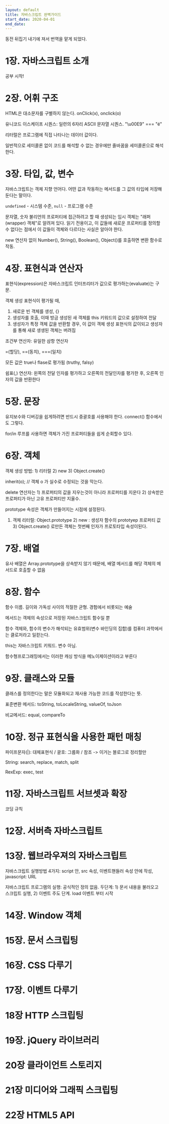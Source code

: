 ```yaml
---
layout: default
title: 자바스크립트 완벽가이드
start_date: 2020-04-01
end_date:
---
```


동전 뒤집기 내기에 져서 번역을 맡게 되었다.

# 1장. 자바스크립트 소개

공부 시작!

# 2장. 어휘 구조

HTML은 대소문자를 구별하지 않는다. onClick(x), onclick(o)

유니코드 이스케이프 시퀀스: 일련의 6자리 ASCII 문자열 시퀀스. "\u00E9" === "é"

리터럴은 프로그램에 직접 나타나는 데이터 값이다.

일반적으로 세미콜론 없이 코드를 해석할 수 없는 경우에만 줄바꿈을 세미콜론으로 해석한다.

# 3장. 타입, 값, 변수

자바스크립트는 객체 지향 언어다. 어떤 값과 작동하는 메서드를 그 값의 타입에 저장해 둔다는 말이다.

`undefined` - 시스템 수준, `null` - 프로그램 수준

문자열, 숫자 불리언의 프로퍼티에 접근하려고 할 때 생성되는 임시 객체는 "래퍼(wrapper) 객체"로 알려져 있다.
읽기 전용이고, 이 값들에 새로운 프로퍼티를 정의할 수 없다는 점에서 이 값들이 객체와 다르다는 사실은 알아야 한다.

new 연산자 없이 Number(), String(), Boolean(), Object()를 호출하면 변환 함수로 작동.

# 4장. 표현식과 연산자

표현식(expression)은 자바스크립트 인터프리터가 값으로 평가하는(evaluate)는 구문.

객체 생성 표현식이 평가될 때,

1. 새로운 빈 객체를 생성, {}
2. 생성자를 호출, 이때 방금 생성된 새 객체를 this 키워드의 값으로 설정하여 전달
3. 생성자가 특정 객체 값을 반환할 경우, 이 값이 객체 생성 표현식의 값이되고 생성자를 통해 새로 생생된 객체는 버려짐

조건부 연산자: 유일한 삼항 연산자

=(할당), ==(동치), ===(일치)

모든 값은 true나 flase로 평가됨 (truthy, falsy)

쉼표(,) 연산자: 왼쪽의 전달 인자를 평가하고 오른쪽의 전달인자를 평가한 후, 오른쪽 인자의 값을 반환한다

# 5장. 문장

유지보수와 디버깅을 쉽게하려면 반드시 중괄호를 사용해야 한다. connect() 함수에서도 그렇다.

for/in 루프를 사용하면 객체가 가진 프로퍼티들을 쉽게 순회할수 있다. 

# 6장. 객체

객체 생성 방법: 1) 리터럴 2) new 3) Object.create()

inherit(o); // 객체 o 가 실수로 수정되는 것을 막는다.

delete 연산자는 1) 프로퍼티의 값을 지우는것이 아니라 프로퍼티를 지운다 2) 상속받은 프로퍼티가 아닌 고유 프로퍼티만 지울수.

prototype 속성은 객체가 만들어지는 시점에 설정된다. 
1) 객체 리터럴: Object.prototype 2) new : 생성자 함수의 prototyep 프로퍼티 값 3) Object.create() 로만든 객체는 첫번째 인자가 프로토타입 속성이된다.

# 7장. 배열

유사 배열은 Array.prototype을 상속받지 않기 때문에, 배열 메서드를 해당 객체의 메서드로 호출할 수 없음 

# 8장. 함수

함수 이름. 길이와 가독성 사이의 적절한 균형. 경험에서 비롯되는 예술 

메서드는 객체의 속성으로 저장된 자바스크립트 함수일 뿐

함수 객체와, 함수의 변수가 해석되는 유효범위(변수 바인딩의 집합)를 컴퓨터 과학에서는 클로저라고 일컫는다.

this는 자바스크립트 키워드. 변수 아님.

함수형프로그래밍에서는 이러한 캐싱 방식을 메노이제이션이라고 부른다

# 9장. 클래스와 모듈

클래스를 정의한다는 말은 모듈화되고 재사용 가능한 코드를 작성한다는 뜻.

표준변환 메서드: toString, toLocaleString, valueOf, toJson

비교메서드: equal, compareTo 

# 10장. 정규 표현식을 사용한 패턴 매칭

파이프문자(|): 대체표현식 / 괄호: 그룹화 / 참조 -> 이거는 블로그로 정리할만

String: search, replace, match, split

RexExp: exec, test

# 11장. 자바스크립트 서브셋과 확장 

코딩 규칙 

# 12장. 서버측 자바스크립트

# 13장. 웹브라우져의 자바스크립트

자바스크립트 실행방법 4가지: script 안, src 속성, 이벤트핸들러 속성 안에 작성, javascript: URL

자바스크립트 프로그램의 실행: 공식적인 정의 없음. 두단계: 1) 문서 내용을 불러오고 스크립트 실행, 2) 이벤트 주도 단계. load 이벤트 부터 시작 

# 14장. Window 객체

# 15장. 문서 스크립팅

# 16장. CSS 다루기

# 17장. 이벤트 다루기

# 18장 HTTP 스크립팅

# 19장. jQuery 라이브러리

# 20장 클라이언트 스토리지

# 21장 미디어와 그래픽 스크립팅

# 22장 HTML5 API
